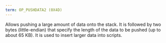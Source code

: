 ```yaml
---
term: OP_PUSHDATA2 (0X4D)
---
```


Allows pushing a large amount of data onto the stack. It is followed by two bytes (little-endian) that specify the length of the data to be pushed (up to about 65 KB). It is used to insert larger data into scripts.